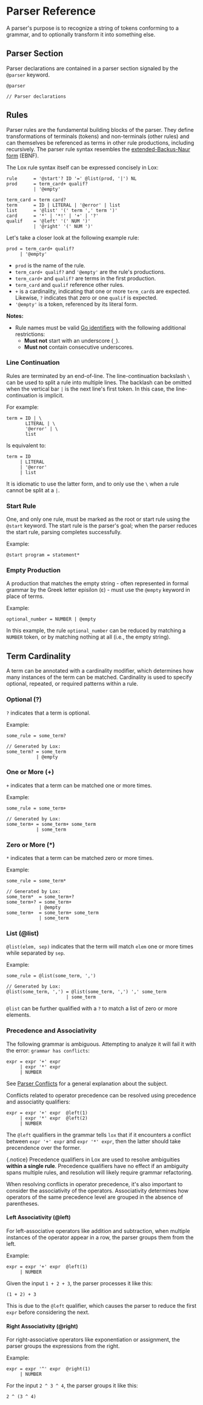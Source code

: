 # Parser Reference

A parser's purpose is to recognize a string of tokens conforming to a grammar,
and to optionally transform it into something else.

## Parser Section

Parser declarations are contained in a parser section signaled by the `@parser`
keyword.

```lox
@parser

// Parser declarations
```

## Rules

Parser rules are the fundamental building blocks of the parser. They define
transformations of terminals (tokens) and non-terminals (other rules) and can
themselves be referenced as terms in other rule productions, including
recursively. The parser rule syntax resembles the
[extended-Backus-Naur form](https://en.wikipedia.org/wiki/Extended_Backus%E2%80%93Naur_form)
(EBNF).

The Lox rule syntax itself can be expressed concisely in Lox:
```lox
rule      = '@start'? ID '=' @list(prod, '|') NL
prod      = term_card+ qualif?
          | '@empty'

term_card = term card?
term      = ID | LITERAL | '@error' | list
list      = '@list' '(' term ',' term ')'
card      = '*' | '*!' | '+' | '?'
qualif    = '@left' '(' NUM ')'
          | '@right' '(' NUM ')'
```
Let's take a closer look at the following example rule:

```lox
prod = term_card+ qualif?
     | '@empty'

```

* `prod` is the name of the rule.
* `term_card+ qualif?` and `'@empty'` are the rule's productions.
* `term_card+` and `qualif?` are terms in the first production.
* `term_card` and `qualif` reference other rules.
* `+` is a cardinality, indicating that one or more `term_card`s are expected.
  Likewise, `?` indicates that zero or one `qualif` is expected.
* `'@empty'` is a token, referenced by its literal form.

**Notes:**

* Rule names must be valid [Go
identifiers](https://go.dev/ref/spec#Identifiers) with the following additional
restrictions:
  - **Must not** start with an underscore (`_`).
  - **Must not** contain consecutive underscores.

### Line Continuation

Rules are terminated by an end-of-line. The line-continuation backslash `\` can
be used to split a rule into multiple lines. The backlash can be omitted when
the vertical bar `|` is the next line's first token. In this case, the
line-continuation is implicit.                   

For example:

```lox
term = ID | \
       LITERAL | \
       '@error' | \ 
       list
```
Is equivalent to:
```lox
term = ID
     | LITERAL
     | '@error'
     | list
```
It is idiomatic to use the latter form, and to only use the `\` when a rule
cannot be split at a `|`.

### Start Rule

One, and only one rule, must be marked as the root or start rule using the
`@start` keyword. The start rule is the parser's goal; when the parser reduces
the start rule, parsing completes successfully.

Example:
```lox
@start program = statement*
```

### Empty Production

A production that matches the empty string - often represented in formal grammar
by the Greek letter episilon (ε) - must use the `@empty` keyword in place of
terms.

Example:
```lox
optional_number = NUMBER | @empty
```
In this example, the rule `optional_number` can be reduced by matching a `NUMBER`
token, or by matching nothing at all (i.e., the empty string).

## Term Cardinality

A term can be annotated with a cardinality modifier, which determines how many
instances of the term can be matched. Cardinality is used to specify optional,
repeated, or required patterns within a rule. 

### Optional (?)

`?` indicates that a term is optional.

Example:

```lox
some_rule = some_term?

// Generated by Lox:
some_term? = some_term
           | @empty
```

### One or More (+)

`+` indicates that a term can be matched one or more times.

Example:
```lox
some_rule = some_term+

// Generated by Lox:
some_term+ = some_term+ some_term
           | some_term
```

### Zero or More (*)

`*` indicates that a term can be matched zero or more times.

Example:
```lox
some_rule = some_term*

// Generated by Lox:
some_term*  = some_term+?
some_term+? = some_term+
            | @empty
some_term+  = some_term+ some_term
            | some_term
```

### List (@list)

`@list(elem, sep)` indicates that the term will match `elem` one or more times
while separated by `sep`.

Example:
```lox
some_rule = @list(some_term, ',')

// Generated by Lox:
@list(some_term, ',') = @list(some_term, ',') ',' some_term
                      | some_term
```

`@list` can be further qualified with a `?` to match a list of zero or more
elements.

### Precedence and Associativity

The following grammar is ambiguous. Attempting to analyze it will fail it with
the error: `grammar has conflicts`:

```lox
expr = expr '+' expr
     | expr '*' expr
     | NUMBER
```

See [Parser Conflicts](./parser_conflicts) for a general explanation about the
subject. 

Conflicts related to operator precedence can be resolved using precedence and
associatity qualifiers:


```lox
expr = expr '+' expr  @left(1)
     | expr '*' expr  @left(2)
     | NUMBER
```

The `@left` qualifiers in the grammar tells `lox` that if it encounters a
conflict between `expr '+' expr` and `expr '*' expr`, then the latter should
take precendence over the former. 

{.notice}
Precedence qualifiers in Lox are used to resolve ambiguities **within a
single rule**. Precedence qualifiers have no effect if an ambiguity spans
multiple rules, and resolution will likely require grammar refactoring.

When resolving conflicts in operator precedence, it's also important to consider
the associativity of the operators. Associativity determines how operators of
the same precedence level are grouped in the absence of parentheses.

#### Left Associativity (@left)
For left-associative operators like addition and subtraction, when multiple
instances of the operator appear in a row, the parser groups them from the left.

Example:
```lox
expr = expr '+' expr  @left(1)
     | NUMBER
```
Given the input `1 + 2 + 3`, the parser processes it like this:
```
(1 + 2) + 3
```
This is due to the `@left` qualifier, which causes the parser to reduce the
first `expr` before considering the next.

#### Right Associativity (@right)
For right-associative operators like exponentiation or assignment, the parser groups the expressions from the right.

Example:
```lox
expr = expr '^' expr  @right(1)
     | NUMBER
```
For the input `2 ^ 3 ^ 4`, the parser groups it like this:
```
2 ^ (3 ^ 4)
```
